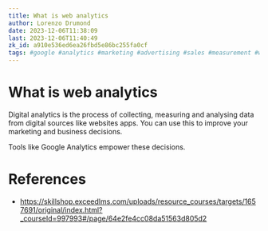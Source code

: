 ```yaml
---
title: What is web analytics
author: Lorenzo Drumond
date: 2023-12-06T11:38:09
last: 2023-12-06T11:40:49
zk_id: a910e536ed6ea26fbd5e86bc255fa0cf
tags: #google #analytics #marketing #advertising #sales #measurement #website #ga4
---
```



# What is web analytics
Digital analytics is the process of collecting, measuring and analysing data from digital sources like websites apps. You can use this to improve your marketing and business decisions.

Tools like Google Analytics empower these decisions.

# References
- https://skillshop.exceedlms.com/uploads/resource_courses/targets/1657691/original/index.html?_courseId=997993#/page/64e2fe4cc08da51563d805d2
